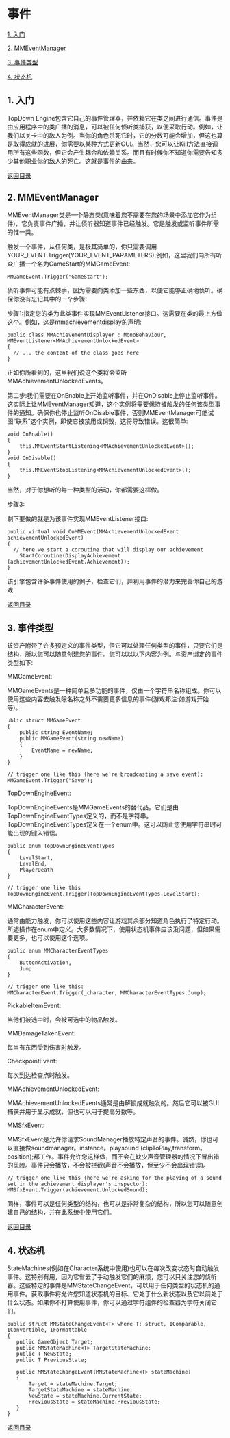  <span id="mulu"></span>

# 事件              

[1. 入门](#1)  
 
[2. MMEventManager](#2)  
 
[3. 事件类型](#3) 
 
[4. 状态机](#4) 

<p id="1"></p>              

## 1. 入门
 
TopDown Engine包含它自己的事件管理器，并依赖它在类之间进行通信。事件是由应用程序中的类广播的消息，可以被任何侦听类捕获，以便采取行动。例如，让我们以关卡中的敌人为例。当你的角色杀死它时，它的分数可能会增加，但这也算是取得成就的进展，你需要以某种方式更新GUI。当然，您可以让Kill方法直接调用所有这些函数，但它会产生耦合和依赖关系。而且有时候你不知道你需要告知多少其他职业你的敌人的死亡。这就是事件的由来。
 
[返回目录](#mulu)

<p id="2"></p>              

## 2. MMEventManager
 
MMEventManager类是一个静态类(意味着您不需要在您的场景中添加它作为组件)，它负责事件广播，并让侦听器知道事件已经触发。它是触发或监听事件所需的惟一类。

触发一个事件，从任何类，是极其简单的，你只需要调用YOUR_EVENT.Trigger(YOUR_EVENT_PARAMETERS);例如，这里我们向所有听众广播一个名为GameStart的MMGameEvent:
 ```
 MMGameEvent.Trigger("GameStart");
 ```
侦听事件可能有点棘手，因为需要向类添加一些东西，以便它能够正确地侦听。确保你没有忘记其中的一个步骤!

步骤1:指定您的类为此类事件实现MMEventListener接口。这需要在类的最上方做这个。例如，这是mmachievementdisplay的声明:
```
public class MMAchievementDisplayer : MonoBehaviour, MMEventListener<MMAchievementUnlockedEvent>
{
  // ... the content of the class goes here
}
```
正如你所看到的，这里我们说这个类将会监听MMAchievementUnlockedEvents。

第二步:我们需要在OnEnable上开始监听事件，并在OnDisable上停止监听事件。这实际上让MMEventManager知道，这个实例将需要保持被触发的任何该类型事件的通知。确保你也停止监听OnDisable事件，否则MMEventManager可能试图“联系”这个实例，即使它被禁用或销毁，这将导致错误。这很简单:
```
void OnEnable()
{
	this.MMEventStartListening<MMAchievementUnlockedEvent>();
}
void OnDisable()
{
	this.MMEventStopListening<MMAchievementUnlockedEvent>();
}
```

当然，对于你想听的每一种类型的活动，你都需要这样做。

步骤3:

剩下要做的就是为该事件实现MMEventListener接口:
```
public virtual void OnMMEvent(MMAchievementUnlockedEvent achievementUnlockedEvent)
{
  // here we start a coroutine that will display our achievement
	StartCoroutine(DisplayAchievement (achievementUnlockedEvent.Achievement));
}
```

该引擎包含许多事件使用的例子，检查它们，并利用事件的潜力来完善你自己的游戏


[返回目录](#mulu)


<p id="3"></p>              

## 3. 事件类型
 
该资产附带了许多预定义的事件类型，但它可以处理任何类型的事件，只要它们是结构，所以您可以随意创建您的事件。您可以以以下内容为例。与资产绑定的事件类型如下:
 
 MMGameEvent:

MMGameEvents是一种简单且多功能的事件，仅由一个字符串名称组成。你可以使用这些内容去触发除名称之外不需要更多信息的事件(游戏邦注:如游戏开始等)。
```
ublic struct MMGameEvent
{
	public string EventName;
	public MMGameEvent(string newName)
	{
		EventName = newName;
	}
}

// trigger one like this (here we're broadcasting a save event):
MMGameEvent.Trigger("Save");
```
TopDownEngineEvent:

TopDownEngineEvents是MMGameEvents的替代品。它们是由TopDownEngineEventTypes定义的，而不是字符串。TopDownEngineEventTypes定义在一个enum中。这可以防止您使用字符串时可能出现的键入错误。
```
public enum TopDownEngineEventTypes
{
	LevelStart,
	LevelEnd,
	PlayerDeath
}

// trigger one like this
TopDownEngineEvent.Trigger(TopDownEngineEventTypes.LevelStart);
```
MMCharacterEvent:

通常由能力触发，你可以使用这些内容让游戏其余部分知道角色执行了特定行动。所述操作在enum中定义。大多数情况下，使用状态机事件应该没问题，但如果需要更多，也可以使用这个选项。

```
public enum MMCharacterEventTypes
{
	ButtonActivation,
	Jump
}

// trigger one like this:
MMCharacterEvent.Trigger(_character, MMCharacterEventTypes.Jump);
```

PickableItemEvent:

当他们被选中时，会被可选中的物品触发。

MMDamageTakenEvent:

每当有东西受到伤害时触发。

CheckpointEvent:

每次到达检查点时触发。

MMAchievementUnlockedEvent:

MMAchievementUnlockedEvents通常是由解锁成就触发的。然后它可以被GUI捕获并用于显示成就，但也可以用于提高分数等。

MMSfxEvent:

MMSfxEvent是允许你请求SoundManager播放特定声音的事件。诚然，你也可以直接做soundmanager。instance。playsound (clipToPlay,transform。position);都工作。事件允许您这样做，而不会在缺少声音管理器的情况下冒出错的风险。事件只会播放，不会被拦截(声音不会播放，但至少不会出现错误)。
```
// trigger one like this (here we're asking for the playing of a sound set in the achievement displayer's inspector):
MMSfxEvent.Trigger(achievement.UnlockedSound);
```
同样，事件可以是任何类型的结构，也可以是非常复杂的结构，所以您可以随意创建自己的结构，并在此系统中使用它们。

[返回目录](#mulu)

<p id="4"></p>              

## 4. 状态机
 
StateMachines(例如在Character系统中使用)也可以在每次改变状态时自动触发事件。这特别有用，因为它省去了手动触发它们的麻烦，您可以只关注您的侦听器。这些特定的事件是MMStateChangeEvent，可以用于任何类型的状态机的通用事件。获取事件将允许您知道状态机的目标、它处于什么新状态以及它以前处于什么状态。如果你不打算使用事件，你可以通过字符组件的检查器为字符关闭它们。
 
 ```
 public struct MMStateChangeEvent<T> where T: struct, IComparable, IConvertible, IFormattable
{
	public GameObject Target;
	public MMStateMachine<T> TargetStateMachine;
	public T NewState;
	public T PreviousState;

	public MMStateChangeEvent(MMStateMachine<T> stateMachine)
	{
		Target = stateMachine.Target;
		TargetStateMachine = stateMachine;
		NewState = stateMachine.CurrentState;
		PreviousState = stateMachine.PreviousState;
	}
}
```

[返回目录](#mulu)